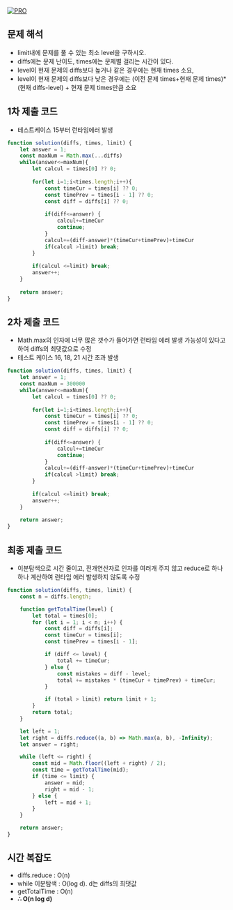 [![PRO]][Link]

## 문제 해석

- limit내에 문제를 풀 수 있는 최소 level을 구하시오.
- diffs에는 문제 난이도, times에는 문제별 걸리는 시간이 있다.
- level이 현재 문제의 diffs보다 높거나 같은 경우에는 현재 times 소요,
- level이 현재 문제의 diffs보다 낮은 경우에는 (이전 문제 times+현재 문제 times)*(현재 diffs-level) + 현재 문제 times만큼 소요

## 1차 제출 코드

- 테스트케이스 15부터 런타임에러 발생

```js
function solution(diffs, times, limit) {
    let answer = 1;
    const maxNum = Math.max(...diffs)
    while(answer<=maxNum){
        let calcul = times[0] ?? 0;
        
        for(let i=1;i<times.length;i++){
            const timeCur = times[i] ?? 0;
            const timePrev = times[i - 1] ?? 0;
            const diff = diffs[i] ?? 0;
            
            if(diff<=answer) {
                calcul+=timeCur
                continue;
            }           
            calcul+=(diff-answer)*(timeCur+timePrev)+timeCur
            if(calcul >limit) break;
        }
        
        if(calcul <=limit) break;
        answer++;
    }
    
    return answer;
}
```

## 2차 제출 코드

- Math.max의 인자에 너무 많은 갯수가 들어가면 런타임 에러 발생 가능성이 있다고 하여 diffs의 최댓값으로 수정
- 테스트 케이스 16, 18, 21 시간 초과 발생

```js
function solution(diffs, times, limit) {
    let answer = 1;
    const maxNum = 300000
    while(answer<=maxNum){
        let calcul = times[0] ?? 0;
        
        for(let i=1;i<times.length;i++){
            const timeCur = times[i] ?? 0;
            const timePrev = times[i - 1] ?? 0;
            const diff = diffs[i] ?? 0;
            
            if(diff<=answer) {
                calcul+=timeCur
                continue;
            }           
            calcul+=(diff-answer)*(timeCur+timePrev)+timeCur
            if(calcul >limit) break;
        }
        
        if(calcul <=limit) break;
        answer++;
    }
    
    return answer;
}
```

## 최종 제출 코드

- 이분탐색으로 시간 줄이고, 전개연산자로 인자를 여러개 주지 않고 reduce로 하나하나 계산하여 런타임 에러 발생하지 않도록 수정

```js
function solution(diffs, times, limit) {
    const n = diffs.length;

    function getTotalTime(level) {
        let total = times[0];
        for (let i = 1; i < n; i++) {
            const diff = diffs[i];
            const timeCur = times[i];
            const timePrev = times[i - 1];

            if (diff <= level) {
                total += timeCur;
            } else {
                const mistakes = diff - level;
                total += mistakes * (timeCur + timePrev) + timeCur;
            }

            if (total > limit) return limit + 1;
        }
        return total;
    }

    let left = 1;
    let right = diffs.reduce((a, b) => Math.max(a, b), -Infinity);
    let answer = right;

    while (left <= right) {
        const mid = Math.floor((left + right) / 2);
        const time = getTotalTime(mid);
        if (time <= limit) {
            answer = mid;
            right = mid - 1;
        } else {
            left = mid + 1;
        }
    }

    return answer;
}
```
## 시간 복잡도

-  diffs.reduce : O(n)
-  while 이분탐색 : O(log d). d는 diffs의 최댓값
  -  getTotalTime : O(n)
-   **∴ O(n log d)**


<!---------------------------------------------------------------------------->

[PRO]: https://github.com/GoSSaChin/algorithm-js/assets/107768516/67c43b52-bc3f-4571-a249-5519021afbb0
[Link]: https://school.programmers.co.kr/learn/courses/30/lessons/340212
